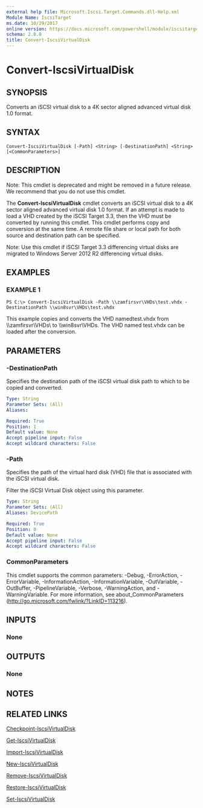 ```yaml
---
external help file: Microsoft.Iscsi.Target.Commands.dll-Help.xml
Module Name: IscsiTarget
ms.date: 10/29/2017
online version: https://docs.microsoft.com/powershell/module/iscsitarget/convert-iscsivirtualdisk?view=windowsserver2012r2-ps&wt.mc_id=ps-gethelp
schema: 2.0.0
title: Convert-IscsiVirtualDisk
---
```


# Convert-IscsiVirtualDisk

## SYNOPSIS
Converts an iSCSI virtual disk to a 4K sector aligned advanced virtual disk 1.0 format.

## SYNTAX

```
Convert-IscsiVirtualDisk [-Path] <String> [-DestinationPath] <String> [<CommonParameters>]
```

## DESCRIPTION
Note: This cmdlet is deprecated and might be removed in a future release.
We recommend that you do not use this cmdlet.

The **Convert-IscsiVirtualDisk** cmdlet converts an iSCSI virtual disk to a 4K sector aligned advanced virtual disk 1.0 format.
If an attempt is made to load a VHD created by the iSCSI Target 3.3, then the VHD must be converted by running this cmdlet.
This cmdlet performs copy and conversion at the same time.
A remote file share or local path for both source and destination path can be specified.

Note: Use this cmdlet if iSCSI Target 3.3 differencing virtual disks are migrated to Windows Server 2012 R2 differencing virtual disks.

## EXAMPLES

### EXAMPLE 1
```
PS C:\> Convert-IscsiVirtualDisk -Path \\zamfirsvr\VHDs\test.vhdx -DestinationPath \\win8svr\VHDs\test.vhdx
```

This example copies and converts the VHD namedtest.vhdx from \\\\zamfirsvr\VHDs\ to \\\\win8svr\VHDs.
The VHD named test.vhdx can be loaded after the conversion.

## PARAMETERS

### -DestinationPath
Specifies the destination path of the iSCSI virtual disk path to which to be copied and converted.

```yaml
Type: String
Parameter Sets: (All)
Aliases: 

Required: True
Position: 1
Default value: None
Accept pipeline input: False
Accept wildcard characters: False
```

### -Path
Specifies the path of the virtual hard disk (VHD) file that is associated with the iSCSI virtual disk. 
                         
Filter the iSCSI Virtual Disk object using this parameter.

```yaml
Type: String
Parameter Sets: (All)
Aliases: DevicePath

Required: True
Position: 0
Default value: None
Accept pipeline input: False
Accept wildcard characters: False
```

### CommonParameters
This cmdlet supports the common parameters: -Debug, -ErrorAction, -ErrorVariable, -InformationAction, -InformationVariable, -OutVariable, -OutBuffer, -PipelineVariable, -Verbose, -WarningAction, and -WarningVariable. For more information, see about_CommonParameters (http://go.microsoft.com/fwlink/?LinkID=113216).

## INPUTS

### None

## OUTPUTS

### None

## NOTES

## RELATED LINKS

[Checkpoint-IscsiVirtualDisk](./Checkpoint-IscsiVirtualDisk.md)

[Get-IscsiVirtualDisk](./Get-IscsiVirtualDisk.md)

[Import-IscsiVirtualDisk](./Import-IscsiVirtualDisk.md)

[New-IscsiVirtualDisk](./New-IscsiVirtualDisk.md)

[Remove-IscsiVirtualDisk](./Remove-IscsiVirtualDisk.md)

[Restore-IscsiVirtualDisk](./Restore-IscsiVirtualDisk.md)

[Set-IscsiVirtualDisk](./Set-IscsiVirtualDisk.md)

